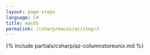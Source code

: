 ```yaml
---
layout: page-steps
language: C#
title: macOS
permalink: /csharp/macos/az/step/3
---
```


{% include partials/csharp/az-columnstoreunix.md %}
